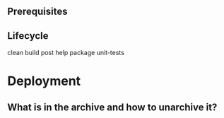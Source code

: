 ## Prerequisites

## Lifecycle

clean
build
post
help
package
unit-tests

# Deployment

## What is in the archive and how to unarchive it?
